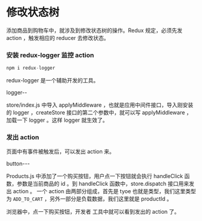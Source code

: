 # 修改状态树

添加商品到购物车中，就涉及到修改状态树的操作。Redux 规定，必须先发 action ，触发相应的 reducer 去修改状态。


### 安装 redux-logger 监控 action

```js
npm i redux-logger
```

redux-logger 是一个辅助开发的工具。

logger--

store/index.js 中导入 applyMiddleware ，也就是应用中间件接口，导入刚安装的 logger ，createStore 接口的第二个参数中，就可以写 applyMiddleware ，加载一下 logger 。这样 logger 就生效了。

### 发出 action

页面中有事件被触发后，可以发出 action 来。


button---


Products.js 中添加了一个购买按钮，用户点一下按钮就会执行 handleClick 函数，参数是当前商品的 id 。到 handleClick 函数中，store.dispatch 接口用来发出 action 。 一个 action 由两部分组成，首先是 tyoe 也就是类型，我们这里类型为 `ADD_TO_CART` ，另外一部分是负载数据，我们这里就是 productId 。

浏览器中，点一下购买按钮，开发者 工具中就可以看到发出的 action 了。
